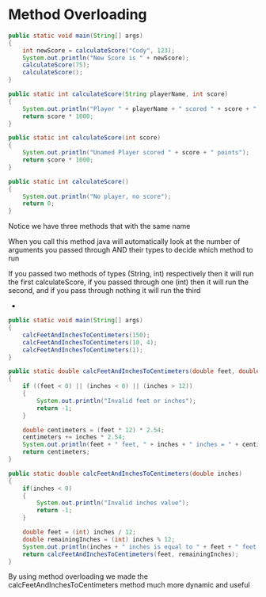 # Method Overloading

```java
public static void main(String[] args)
{
    int newScore = calculateScore("Cody", 123);
    System.out.println("New Score is " + newScore);
    calculateScore(75);
    calculateScore();
}

public static int calculateScore(String playerName, int score)
{
    System.out.println("Player " + playerName + " scored " + score + " points");
    return score * 1000;
}

public static int calculateScore(int score)
{
    System.out.println("Unamed Player scored " + score + " points");
    return score * 1000;
}

public static int calculateScore()
{
    System.out.println("No player, no score");
    return 0;
}
```

Notice we have three methods that with the same name

When you call this method java will automatically look at the number of arguments you passed through AND their types to decide which method to run

If you passed two methods of types (String, int) respectively then it will run the first calculateScore, if you passed through one (int) then it will run the second, and if you pass through nothing it will run the third

-

```java
public static void main(String[] args)
{
    calcFeetAndInchesToCentimeters(150);
    calcFeetAndInchesToCentimeters(10, 4);
    calcFeetAndInchesToCentimeters(1);
}

public static double calcFeetAndInchesToCentimeters(double feet, double inches)
{
    if ((feet < 0) || (inches < 0) || (inches > 12))
    {
        System.out.println("Invalid feet or inches");
        return -1;
    }

    double centimeters = (feet * 12) * 2.54;
    centimeters += inches * 2.54;
    System.out.println(feet + " feet, " + inches + " inches = " + centimeters + " cm");
    return centimeters;
}

public static double calcFeetAndInchesToCentimeters(double inches)
{
    if(inches < 0)
    {
        System.out.println("Invalid inches value");
        return -1;
    }

    double feet = (int) inches / 12;
    double remainingInches = (int) inches % 12;
    System.out.println(inches + " inches is equal to " + feet + " feet and " + remainingInches);
    return calcFeetAndInchesToCentimeters(feet, remainingInches);
}
```

By using method overloading we made the calcFeetAndInchesToCentimeters method much more dynamic and useful
